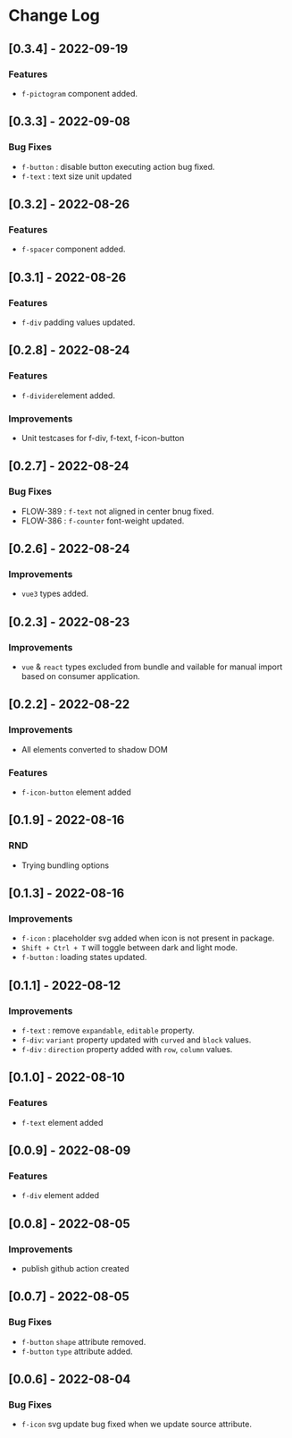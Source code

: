 
# Change Log

## [0.3.4] - 2022-09-19
### Features
- `f-pictogram` component added.
## [0.3.3] - 2022-09-08
### Bug Fixes
- `f-button` : disable button executing action bug fixed.
- `f-text` : text size unit updated
## [0.3.2] - 2022-08-26
### Features
- `f-spacer` component added.

## [0.3.1] - 2022-08-26
### Features
- `f-div` padding values updated.

## [0.2.8] - 2022-08-24
### Features
- `f-divider`element added.
### Improvements
- Unit testcases for f-div, f-text, f-icon-button

## [0.2.7] - 2022-08-24
### Bug Fixes
- FLOW-389 : `f-text` not aligned in center bnug fixed.
- FLOW-386 : `f-counter` font-weight updated.

## [0.2.6] - 2022-08-24
### Improvements
- `vue3` types added.

## [0.2.3] - 2022-08-23
### Improvements
- `vue` & `react` types excluded from bundle and vailable for manual import based on consumer application.

## [0.2.2] - 2022-08-22
### Improvements
- All elements converted to shadow DOM
### Features
- `f-icon-button` element added

## [0.1.9] - 2022-08-16
### RND
- Trying bundling options

## [0.1.3] - 2022-08-16
### Improvements
- `f-icon` : placeholder svg added when icon is not present in package.
- `Shift + Ctrl + T` will toggle between dark and light mode.
- `f-button` : loading states updated.
## [0.1.1] - 2022-08-12
### Improvements
- `f-text` : remove `expandable`, `editable` property.
- `f-div`: `variant` property updated with `curved` and `block` values.
- `f-div` : `direction` property added with `row`, `column` values.
## [0.1.0] - 2022-08-10
### Features
- `f-text` element added

## [0.0.9] - 2022-08-09
### Features
- `f-div` element added

## [0.0.8] - 2022-08-05
### Improvements
- publish github action created
## [0.0.7] - 2022-08-05
### Bug Fixes
- `f-button` `shape` attribute removed.
- `f-button` `type` attribute added.

## [0.0.6] - 2022-08-04
### Bug Fixes
- `f-icon` svg update bug fixed when we update source attribute.

